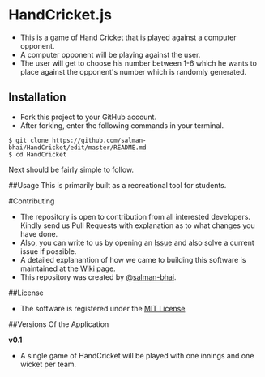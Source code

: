 # HandCricket.js
- This is a game of Hand Cricket that is played against a computer opponent.
- A computer opponent will be playing against the user.
- The user will get to choose his number between 1-6 which he wants to place against the opponent's number which is randomly generated.

## Installation
- Fork this project to your GitHub account.
- After forking, enter the following commands in your terminal.

```
$ git clone https://github.com/salman-bhai/HandCricket/edit/master/README.md
$ cd HandCricket
```

Next should be fairly simple to follow.

##Usage
This is primarily built as a recreational tool for students.

#Contributing
- The repository is open to contribution from all interested developers. Kindly send us Pull Requests with explanation as to what changes you have done.
- Also, you can write to us by opening an [Issue](https://github.com/salman-bhai/HandCricket/issues) and also solve a current issue if possible.
- A detailed explanantion of how we came to building this software is maintained at the [Wiki](https://github.com/salman-bhai/HandCricket/wiki) page.
- This repository was created by @[salman-bhai](https://github.com/salman-bhai).


##License

- The software is registered under the [MIT License](https://github.com/salman-bhai/HandCricket/blob/master/LICENSE)


##Versions Of the Application

**v0.1** 
- A single game of HandCricket will be played with one innings and one wicket per team.







